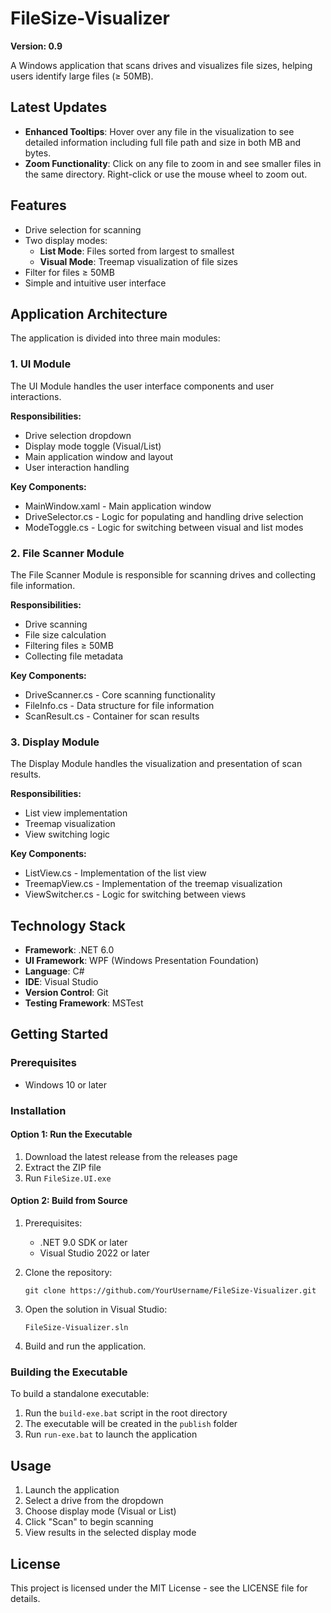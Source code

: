# FileSize-Visualizer

**Version: 0.9**

A Windows application that scans drives and visualizes file sizes, helping users identify large files (≥ 50MB).

## Latest Updates

- **Enhanced Tooltips**: Hover over any file in the visualization to see detailed information including full file path and size in both MB and bytes.
- **Zoom Functionality**: Click on any file to zoom in and see smaller files in the same directory. Right-click or use the mouse wheel to zoom out.

## Features

- Drive selection for scanning
- Two display modes:
  - **List Mode**: Files sorted from largest to smallest
  - **Visual Mode**: Treemap visualization of file sizes
- Filter for files ≥ 50MB
- Simple and intuitive user interface

## Application Architecture

The application is divided into three main modules:

### 1. UI Module

The UI Module handles the user interface components and user interactions.

**Responsibilities:**
- Drive selection dropdown
- Display mode toggle (Visual/List)
- Main application window and layout
- User interaction handling

**Key Components:**
- MainWindow.xaml - Main application window
- DriveSelector.cs - Logic for populating and handling drive selection
- ModeToggle.cs - Logic for switching between visual and list modes

### 2. File Scanner Module

The File Scanner Module is responsible for scanning drives and collecting file information.

**Responsibilities:**
- Drive scanning
- File size calculation
- Filtering files ≥ 50MB
- Collecting file metadata

**Key Components:**
- DriveScanner.cs - Core scanning functionality
- FileInfo.cs - Data structure for file information
- ScanResult.cs - Container for scan results

### 3. Display Module

The Display Module handles the visualization and presentation of scan results.

**Responsibilities:**
- List view implementation
- Treemap visualization
- View switching logic

**Key Components:**
- ListView.cs - Implementation of the list view
- TreemapView.cs - Implementation of the treemap visualization
- ViewSwitcher.cs - Logic for switching between views

## Technology Stack

- **Framework**: .NET 6.0
- **UI Framework**: WPF (Windows Presentation Foundation)
- **Language**: C#
- **IDE**: Visual Studio
- **Version Control**: Git
- **Testing Framework**: MSTest

## Getting Started

### Prerequisites

- Windows 10 or later

### Installation

#### Option 1: Run the Executable

1. Download the latest release from the releases page
2. Extract the ZIP file
3. Run `FileSize.UI.exe`

#### Option 2: Build from Source

1. Prerequisites:
   - .NET 9.0 SDK or later
   - Visual Studio 2022 or later

2. Clone the repository:
   ```
   git clone https://github.com/YourUsername/FileSize-Visualizer.git
   ```

3. Open the solution in Visual Studio:
   ```
   FileSize-Visualizer.sln
   ```

4. Build and run the application.

### Building the Executable

To build a standalone executable:

1. Run the `build-exe.bat` script in the root directory
2. The executable will be created in the `publish` folder
3. Run `run-exe.bat` to launch the application

## Usage

1. Launch the application
2. Select a drive from the dropdown
3. Choose display mode (Visual or List)
4. Click "Scan" to begin scanning
5. View results in the selected display mode

## License

This project is licensed under the MIT License - see the LICENSE file for details.

